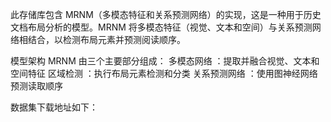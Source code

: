 

此存储库包含 MRNM（多模态特征和关系预测网络）的实现，这是一种用于历史文档布局分析的模型。MRNM 将多模态特征（视觉、文本和空间）与关系预测网络相结合，以检测布局元素并预测阅读顺序。

模型架构 MRNM 由三个主要部分组成：
多模态网络 ：提取并融合视觉、文本和空间特征
区域检测 ：执行布局元素检测和分类
关系预测网络 ：使用图神经网络预测读取顺序

数据集下载地址如下：
